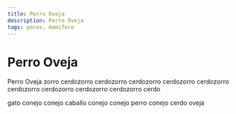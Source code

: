 ```yaml
---
title: Perro Oveja
description: Perro Oveja
tags: peces, mamifero
---
```


# Perro Oveja

Perro Oveja zorro cerdozorro cerdozorro cerdozorro cerdozorro cerdozorro cerdozorro cerdozorro cerdozorro cerdozorro cerdo

gato conejo conejo caballo conejo conejo perro conejo cerdo oveja